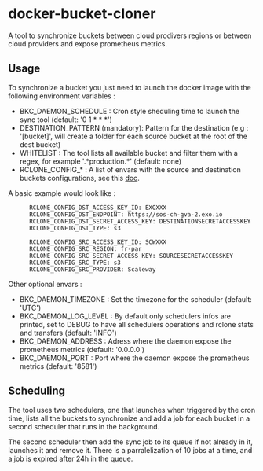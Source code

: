 # docker-bucket-cloner

A tool to synchronize buckets between cloud prodivers regions or between cloud providers and expose prometheus metrics.


## Usage

To synchronize a bucket you just need to launch the docker image with the following environment variables :

* BKC_DAEMON_SCHEDULE : Cron style sheduling time to launch the sync tool (default: '0 1 * * *')
* DESTINATION_PATTERN (mandatory): Pattern for the destination (e.g : '[bucket]', will create a folder for each source bucket at the root of the dest bucket)
* WHITELIST : The tool lists all available bucket and filter them with a regex, for example '.\*production.\*' (default: none)
* RCLONE_CONFIG_* : A list of envars with the source and destination buckets configurations, see this [doc](https://rclone.org/docs/#environment-variables).

A basic example would look like :
````
      RCLONE_CONFIG_DST_ACCESS_KEY_ID: EXOXXX
      RCLONE_CONFIG_DST_ENDPOINT: https://sos-ch-gva-2.exo.io
      RCLONE_CONFIG_DST_SECRET_ACCESS_KEY: DESTINATIONSECRETACCESSKEY
      RCLONE_CONFIG_DST_TYPE: s3

      RCLONE_CONFIG_SRC_ACCESS_KEY_ID: SCWXXX
      RCLONE_CONFIG_SRC_REGION: fr-par
      RCLONE_CONFIG_SRC_SECRET_ACCESS_KEY: SOURCESECRETACCESSKEY
      RCLONE_CONFIG_SRC_TYPE: s3
      RCLONE_CONFIG_SRC_PROVIDER: Scaleway
````

Other optional envars :

* BKC_DAEMON_TIMEZONE : Set the timezone for the scheduler (default: 'UTC')
* BKC_DAEMON_LOG_LEVEL : By default only schedulers infos are printed, set to DEBUG to have all schedulers operations and rclone stats and transfers (default: 'INFO')
* BKC_DAEMON_ADDRESS : Adress where the daemon expose the prometheus metrics (default: '0.0.0.0')
* BKC_DAEMON_PORT : Port where the daemon expose the prometheus metrics (default: '8581')

## Scheduling

The tool uses two schedulers, one that launches when triggered by the cron time, lists all the buckets to synchronize and add a job for each bucket in a second scheduler that runs in the background.

The second scheduler then add the sync job to its queue if not already in it, launches it and remove it. There is a parralelization of 10 jobs at a time, and a job is expired after 24h in the queue.
